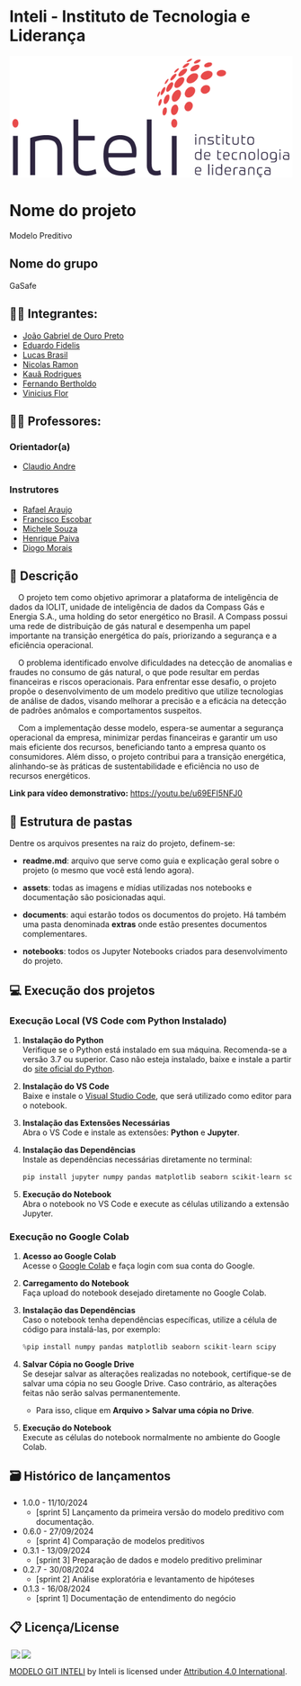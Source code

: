 # Inteli - Instituto de Tecnologia e Liderança 

<p align="center">
<a href= "https://www.inteli.edu.br/"><img src="assets/inteli.png" alt="Inteli - Instituto de Tecnologia e Liderança" border="0"></a>
</p>

# Nome do projeto
Modelo Preditivo
## Nome do grupo
GaSafe
## :student: Integrantes: 
- <a href="https://www.linkedin.com/in/victorbarq/">João Gabriel de Ouro Preto</a>
- <a href="http://www.linkedin.com/in/eduardo-fidelis-chaves">Eduardo Fidelis</a>
- <a href="http://www.linkedin.com/in/lucas-paiva-brasil-335624233">Lucas Brasil</a> 
- <a href="https://www.linkedin.com/in/nicolasramons/">Nicolas Ramon</a> 
- <a href="https://www.linkedin.com/in/kauarodrigues/">Kauã Rodrigues</a>
- <a href="https://www.linkedin.com/in/fernando-tavares-bertholdo/">Fernando Bertholdo</a> 
- <a href="https://www.linkedin.com/in/vinicius-maciel-flor/">Vinicius Flor</a>

## :teacher: Professores:
### Orientador(a) 
- <a href="https://www.linkedin.com/in/profclaudioandre/">Claudio Andre</a>
### Instrutores
- <a href="https://www.linkedin.com/in/rafael-will-m-de-araujo-20809b18b/">Rafael Araujo</a>
- <a href="https://www.linkedin.com/in/francisco-escobar/">Francisco Escobar</a> 
- <a href="https://www.linkedin.com/in/michele-bazana-de-souza-69b77763/">Michele Souza</a> 
- <a href="https://www.linkedin.com/in/henrique-mohallem-paiva-6854b460/">Henrique Paiva</a>
- <a href="https://www.linkedin.com/in/diogo-martins-gonçalves-de-morais-96404732/">Diogo Morais</a> 


## 📝 Descrição

&nbsp;&nbsp;&nbsp;&nbsp;O projeto tem como objetivo aprimorar a plataforma de inteligência de dados da IOLIT, unidade de inteligência de dados da Compass Gás e Energia S.A., uma holding do setor energético no Brasil. A Compass possui uma rede de distribuição de gás natural e desempenha um papel importante na transição energética do país, priorizando a segurança e a eficiência operacional.

&nbsp;&nbsp;&nbsp;&nbsp;O problema identificado envolve dificuldades na detecção de anomalias e fraudes no consumo de gás natural, o que pode resultar em perdas financeiras e riscos operacionais. Para enfrentar esse desafio, o projeto propõe o desenvolvimento de um modelo preditivo que utilize tecnologias de análise de dados, visando melhorar a precisão e a eficácia na detecção de padrões anômalos e comportamentos suspeitos.

&nbsp;&nbsp;&nbsp;&nbsp;Com a implementação desse modelo, espera-se aumentar a segurança operacional da empresa, minimizar perdas financeiras e garantir um uso mais eficiente dos recursos, beneficiando tanto a empresa quanto os consumidores. Além disso, o projeto contribui para a transição energética, alinhando-se às práticas de sustentabilidade e eficiência no uso de recursos energéticos.

<b>Link para vídeo demonstrativo:</b> <a href="https://youtu.be/u69EFI5NFJ0">https://youtu.be/u69EFI5NFJ0</a>



## 📁 Estrutura de pastas

Dentre os arquivos presentes na raiz do projeto, definem-se:

- <b>readme.md</b>: arquivo que serve como guia e explicação geral sobre o projeto (o mesmo que você está lendo agora).

- <b>assets</b>: todas as imagens e mídias utilizadas nos notebooks e documentação são posicionadas aqui.

- <b>documents</b>: aqui estarão todos os documentos do projeto. Há também uma pasta denominada <b>extras</b> onde estão presentes documentos complementares.

- <b>notebooks</b>: todos os Jupyter Notebooks criados para desenvolvimento do projeto.

## 💻 Execução dos projetos

### Execução Local (VS Code com Python Instalado)

1. **Instalação do Python**  
   Verifique se o Python está instalado em sua máquina. Recomenda-se a versão 3.7 ou superior. Caso não esteja instalado, baixe e instale a partir do [site oficial do Python](https://www.python.org/downloads/).

2. **Instalação do VS Code**  
   Baixe e instale o [Visual Studio Code](https://code.visualstudio.com/), que será utilizado como editor para o notebook.

3. **Instalação das Extensões Necessárias**  
   Abra o VS Code e instale as extensões: **Python** e **Jupyter**.

4. **Instalação das Dependências**  
   Instale as dependências necessárias diretamente no terminal:
   ```bash
   pip install jupyter numpy pandas matplotlib seaborn scikit-learn scipy
   ```

5. **Execução do Notebook**  
   Abra o notebook no VS Code e execute as células utilizando a extensão Jupyter.

### Execução no Google Colab

1. **Acesso ao Google Colab**  
   Acesse o [Google Colab](https://colab.research.google.com/) e faça login com sua conta do Google.

2. **Carregamento do Notebook**  
   Faça upload do notebook desejado diretamente no Google Colab.

3. **Instalação das Dependências**  
   Caso o notebook tenha dependências específicas, utilize a célula de código para instalá-las, por exemplo:
   ```python
   %pip install numpy pandas matplotlib seaborn scikit-learn scipy
   ```

4. **Salvar Cópia no Google Drive**  
   Se desejar salvar as alterações realizadas no notebook, certifique-se de salvar uma cópia no seu Google Drive. Caso contrário, as alterações feitas não serão salvas permanentemente.
   - Para isso, clique em **Arquivo > Salvar uma cópia no Drive**.

5. **Execução do Notebook**  
   Execute as células do notebook normalmente no ambiente do Google Colab.

## 🗃 Histórico de lançamentos

* 1.0.0 - 11/10/2024
    * [sprint 5] Lançamento da primeira versão do modelo preditivo com documentação.
* 0.6.0 - 27/09/2024
    * [sprint 4] Comparação de modelos preditivos
* 0.3.1 - 13/09/2024
    * [sprint 3] Preparação de dados e modelo preditivo preliminar
* 0.2.7 - 30/08/2024
    * [sprint 2] Análise exploratória e levantamento de hipóteses
* 0.1.3 - 16/08/2024
    * [sprint 1] Documentação de entendimento do negócio

## 📋 Licença/License

<img style="height:22px!important;margin-left:3px;vertical-align:text-bottom;" src="https://mirrors.creativecommons.org/presskit/icons/cc.svg?ref=chooser-v1"><img style="height:22px!important;margin-left:3px;vertical-align:text-bottom;" src="https://mirrors.creativecommons.org/presskit/icons/by.svg?ref=chooser-v1"><p xmlns:cc="http://creativecommons.org/ns#" xmlns:dct="http://purl.org/dc/terms/"><a property="dct:title" rel="cc:attributionURL" href="https://github.dev/Intelihub/Template_M3">MODELO GIT INTELI</a> by Inteli is licensed under <a href="http://creativecommons.org/licenses/by/4.0/?ref=chooser-v1" target="_blank" rel="license noopener noreferrer" style="display:inline-block;">Attribution 4.0 International</a>.</p>